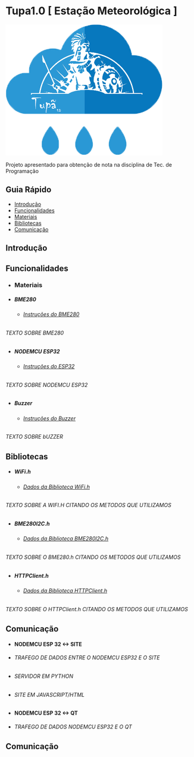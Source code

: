 # Tupa1.0 [ Estação Meteorológica ]

![](imagens/tupa1_logo.png)

Projeto apresentado para obtenção de nota na disciplina de Tec. de Programação

## Guia Rápido 
- [Introdução](#introdução)
- [Funcionalidades](#funcionalidades)
- [Materiais](#materiais)
- [Bibliotecas](#bibliotecas)
- [Comunicação](#comunicação)

## Introdução 

## Funcionalidades 

- ### Materiais

 - ##### BME280
    + ###### [Instruções do BME280](https://www.embeddedadventures.com/datasheets/BME280.pdf)

###### TEXTO SOBRE BME280 
 - ##### NODEMCU ESP32
    + ###### [Instruções do ESP32](https://www.espressif.com/sites/default/files/documentation/esp32_datasheet_en.pdf)
    
###### TEXTO SOBRE NODEMCU ESP32     
 - ##### Buzzer
    + ###### [Instruções do Buzzer](http://www.farnell.com/datasheets/2171929.pdf)
    
###### TEXTO SOBRE bUZZER     
  
## Bibliotecas

  - ##### WiFi.h
    + ###### [Dados da Biblioteca WiFi.h](https://github.com/espressif/arduino-esp32)
    
###### TEXTO SOBRE A WIFI.H CITANDO OS METODOS QUE UTILIZAMOS
  - ##### BME280I2C.h
    + ###### [Dados da Biblioteca BME280I2C.h](https://github.com/finitespace/BME280)
    
###### TEXTO SOBRE O BME280.h CITANDO OS METODOS QUE UTILIZAMOS
  - ##### HTTPClient.h   
    + ###### [Dados da Biblioteca HTTPClient.h](https://github.com/espressif/arduino-esp32)
    
###### TEXTO SOBRE O HTTPClient.h CITANDO OS METODOS QUE UTILIZAMOS
    
    
    
## Comunicação
 - #### NODEMCU ESP 32 <-> SITE
  + ###### TRAFEGO DE DADOS ENTRE O NODEMCU ESP32 E O SITE
  + ###### SERVIDOR EM PYTHON 
  + ###### SITE EM JAVASCRIPT/HTML
  
 - #### NODEMCU ESP 32 <-> QT
  + ###### TRAFEGO DE DADOS NODEMCU ESP32 E O QT
  
## Comunicação
